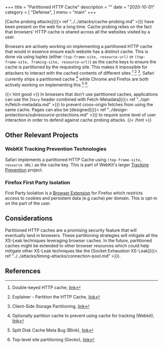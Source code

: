 +++
title = "Partitioned HTTP Cache"
description = ""
date = "2020-10-01"
category = [
    "Defense",
]
menu = "main"
+++

[Cache probing attacks]({{< ref "../../attacks/cache-probing.md" >}}) have been present on the web for a long time. Cache probing relies on the fact that browsers' HTTP cache is shared across all the websites visited by a user.

Browsers are actively working on implementing a partitioned HTTP cache that would in essence ensure each website has a distinct cache. This is done via using tuples (either `(top-frame-site, resource-url)` or `(top-frame-site, framing-site, resource-url)`) as the cache keys to ensure the cache is partitioned by the requesting site. This makes it impossible for attackers to interact with the cached contents of different sites [^1] [^2] [^3]. Safari currently ships a partitioned cache [^4] while Chrome and Firefox are both actively working on implementing this [^5] [^6]. 

{{< hint good >}}
In browsers that don't use partitioned caches, applications can use the [`Vary` header combined with Fetch-Metadata]({{< ref "../opt-in/fetch-metadata.md" >}}) to prevent cross-origin fetches from using the same cache. Pages can also be [designed]({{< ref "../design-protections/subresource-protections.md" >}}) to require some level of user interaction in order to defend against cache probing attacks. 
{{< /hint >}}

## Other Relevant Projects

### WebKit Tracking Prevention Technologies

Safari implements a partitioned HTTP Cache using `(top-frame-site, resource URL)` as the cache key. This is part of WebKit's larger [Tracking Prevention](https://webkit.org/tracking-prevention/) project. 

### Firefox First Party Isolation

First Party Isolation is a [Browser Extension](https://addons.mozilla.org/en-US/firefox/addon/first-party-isolation/) for Firefox which restricts access to cookies and persistent data (e.g cache) per domain. This is opt-in on the part of the user. 

## Considerations

Partitioned HTTP caches are a promising security feature that will eventually land in browsers. These partitioning strategies will mitigate all the XS-Leak techniques leveraging browser caches. In the future, partitioned caches might be extended to other browser resources which could help mitigate other XS-Leak techniques like the [Socket Exhaustion XS-Leak]({{< ref "../../attacks/timing-attacks/connection-pool.md" >}}).

## References

[^1]: Double-keyed HTTP cache, [link](https://github.com/whatwg/fetch/issues/904)
[^2]: Explainer - Partition the HTTP Cache, [link](https://github.com/shivanigithub/http-cache-partitioning)
[^3]: Client-Side Storage Partitioning, [link](https://privacycg.github.io/storage-partitioning/)
[^4]: Optionally partition cache to prevent using cache for tracking (Webkit), [link](https://bugs.webkit.org/show_bug.cgi?id=110269)
[^5]: Split Disk Cache Meta Bug (Blink), [link](https://bugs.chromium.org/p/chromium/issues/detail?id=910708)
[^6]: Top-level site partitioning (Gecko), [link](https://bugzilla.mozilla.org/show_bug.cgi?id=1590107)
